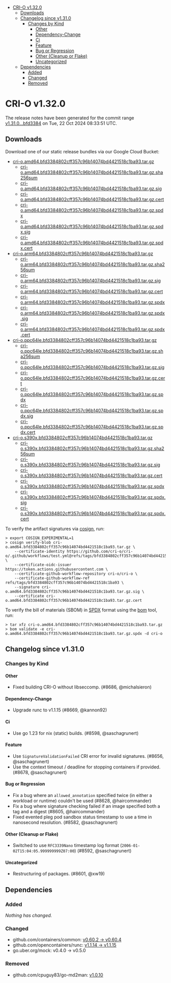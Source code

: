 - [CRI-O v1.32.0](#cri-o-v1320)
  - [Downloads](#downloads)
  - [Changelog since v1.31.0](#changelog-since-v1310)
    - [Changes by Kind](#changes-by-kind)
      - [Other](#other)
      - [Dependency-Change](#dependency-change)
      - [Ci](#ci)
      - [Feature](#feature)
      - [Bug or Regression](#bug-or-regression)
      - [Other (Cleanup or Flake)](#other-cleanup-or-flake)
      - [Uncategorized](#uncategorized)
  - [Dependencies](#dependencies)
    - [Added](#added)
    - [Changed](#changed)
    - [Removed](#removed)

# CRI-O v1.32.0

The release notes have been generated for the commit range
[v1.31.0...bfd3384](https://github.com/cri-o/cri-o/compare/v1.31.0...v1.32.0) on Tue, 22 Oct 2024 08:33:51 UTC.

## Downloads

Download one of our static release bundles via our Google Cloud Bucket:

- [cri-o.amd64.bfd3384802cff357c96b14074bd4421518c1ba93.tar.gz](https://storage.googleapis.com/cri-o/artifacts/cri-o.amd64.bfd3384802cff357c96b14074bd4421518c1ba93.tar.gz)
  - [cri-o.amd64.bfd3384802cff357c96b14074bd4421518c1ba93.tar.gz.sha256sum](https://storage.googleapis.com/cri-o/artifacts/cri-o.amd64.bfd3384802cff357c96b14074bd4421518c1ba93.tar.gz.sha256sum)
  - [cri-o.amd64.bfd3384802cff357c96b14074bd4421518c1ba93.tar.gz.sig](https://storage.googleapis.com/cri-o/artifacts/cri-o.amd64.bfd3384802cff357c96b14074bd4421518c1ba93.tar.gz.sig)
  - [cri-o.amd64.bfd3384802cff357c96b14074bd4421518c1ba93.tar.gz.cert](https://storage.googleapis.com/cri-o/artifacts/cri-o.amd64.bfd3384802cff357c96b14074bd4421518c1ba93.tar.gz.cert)
  - [cri-o.amd64.bfd3384802cff357c96b14074bd4421518c1ba93.tar.gz.spdx](https://storage.googleapis.com/cri-o/artifacts/cri-o.amd64.bfd3384802cff357c96b14074bd4421518c1ba93.tar.gz.spdx)
  - [cri-o.amd64.bfd3384802cff357c96b14074bd4421518c1ba93.tar.gz.spdx.sig](https://storage.googleapis.com/cri-o/artifacts/cri-o.amd64.bfd3384802cff357c96b14074bd4421518c1ba93.tar.gz.spdx.sig)
  - [cri-o.amd64.bfd3384802cff357c96b14074bd4421518c1ba93.tar.gz.spdx.cert](https://storage.googleapis.com/cri-o/artifacts/cri-o.amd64.bfd3384802cff357c96b14074bd4421518c1ba93.tar.gz.spdx.cert)
- [cri-o.arm64.bfd3384802cff357c96b14074bd4421518c1ba93.tar.gz](https://storage.googleapis.com/cri-o/artifacts/cri-o.arm64.bfd3384802cff357c96b14074bd4421518c1ba93.tar.gz)
  - [cri-o.arm64.bfd3384802cff357c96b14074bd4421518c1ba93.tar.gz.sha256sum](https://storage.googleapis.com/cri-o/artifacts/cri-o.arm64.bfd3384802cff357c96b14074bd4421518c1ba93.tar.gz.sha256sum)
  - [cri-o.arm64.bfd3384802cff357c96b14074bd4421518c1ba93.tar.gz.sig](https://storage.googleapis.com/cri-o/artifacts/cri-o.arm64.bfd3384802cff357c96b14074bd4421518c1ba93.tar.gz.sig)
  - [cri-o.arm64.bfd3384802cff357c96b14074bd4421518c1ba93.tar.gz.cert](https://storage.googleapis.com/cri-o/artifacts/cri-o.arm64.bfd3384802cff357c96b14074bd4421518c1ba93.tar.gz.cert)
  - [cri-o.arm64.bfd3384802cff357c96b14074bd4421518c1ba93.tar.gz.spdx](https://storage.googleapis.com/cri-o/artifacts/cri-o.arm64.bfd3384802cff357c96b14074bd4421518c1ba93.tar.gz.spdx)
  - [cri-o.arm64.bfd3384802cff357c96b14074bd4421518c1ba93.tar.gz.spdx.sig](https://storage.googleapis.com/cri-o/artifacts/cri-o.arm64.bfd3384802cff357c96b14074bd4421518c1ba93.tar.gz.spdx.sig)
  - [cri-o.arm64.bfd3384802cff357c96b14074bd4421518c1ba93.tar.gz.spdx.cert](https://storage.googleapis.com/cri-o/artifacts/cri-o.arm64.bfd3384802cff357c96b14074bd4421518c1ba93.tar.gz.spdx.cert)
- [cri-o.ppc64le.bfd3384802cff357c96b14074bd4421518c1ba93.tar.gz](https://storage.googleapis.com/cri-o/artifacts/cri-o.ppc64le.bfd3384802cff357c96b14074bd4421518c1ba93.tar.gz)
  - [cri-o.ppc64le.bfd3384802cff357c96b14074bd4421518c1ba93.tar.gz.sha256sum](https://storage.googleapis.com/cri-o/artifacts/cri-o.ppc64le.bfd3384802cff357c96b14074bd4421518c1ba93.tar.gz.sha256sum)
  - [cri-o.ppc64le.bfd3384802cff357c96b14074bd4421518c1ba93.tar.gz.sig](https://storage.googleapis.com/cri-o/artifacts/cri-o.ppc64le.bfd3384802cff357c96b14074bd4421518c1ba93.tar.gz.sig)
  - [cri-o.ppc64le.bfd3384802cff357c96b14074bd4421518c1ba93.tar.gz.cert](https://storage.googleapis.com/cri-o/artifacts/cri-o.ppc64le.bfd3384802cff357c96b14074bd4421518c1ba93.tar.gz.cert)
  - [cri-o.ppc64le.bfd3384802cff357c96b14074bd4421518c1ba93.tar.gz.spdx](https://storage.googleapis.com/cri-o/artifacts/cri-o.ppc64le.bfd3384802cff357c96b14074bd4421518c1ba93.tar.gz.spdx)
  - [cri-o.ppc64le.bfd3384802cff357c96b14074bd4421518c1ba93.tar.gz.spdx.sig](https://storage.googleapis.com/cri-o/artifacts/cri-o.ppc64le.bfd3384802cff357c96b14074bd4421518c1ba93.tar.gz.spdx.sig)
  - [cri-o.ppc64le.bfd3384802cff357c96b14074bd4421518c1ba93.tar.gz.spdx.cert](https://storage.googleapis.com/cri-o/artifacts/cri-o.ppc64le.bfd3384802cff357c96b14074bd4421518c1ba93.tar.gz.spdx.cert)
- [cri-o.s390x.bfd3384802cff357c96b14074bd4421518c1ba93.tar.gz](https://storage.googleapis.com/cri-o/artifacts/cri-o.s390x.bfd3384802cff357c96b14074bd4421518c1ba93.tar.gz)
  - [cri-o.s390x.bfd3384802cff357c96b14074bd4421518c1ba93.tar.gz.sha256sum](https://storage.googleapis.com/cri-o/artifacts/cri-o.s390x.bfd3384802cff357c96b14074bd4421518c1ba93.tar.gz.sha256sum)
  - [cri-o.s390x.bfd3384802cff357c96b14074bd4421518c1ba93.tar.gz.sig](https://storage.googleapis.com/cri-o/artifacts/cri-o.s390x.bfd3384802cff357c96b14074bd4421518c1ba93.tar.gz.sig)
  - [cri-o.s390x.bfd3384802cff357c96b14074bd4421518c1ba93.tar.gz.cert](https://storage.googleapis.com/cri-o/artifacts/cri-o.s390x.bfd3384802cff357c96b14074bd4421518c1ba93.tar.gz.cert)
  - [cri-o.s390x.bfd3384802cff357c96b14074bd4421518c1ba93.tar.gz.spdx](https://storage.googleapis.com/cri-o/artifacts/cri-o.s390x.bfd3384802cff357c96b14074bd4421518c1ba93.tar.gz.spdx)
  - [cri-o.s390x.bfd3384802cff357c96b14074bd4421518c1ba93.tar.gz.spdx.sig](https://storage.googleapis.com/cri-o/artifacts/cri-o.s390x.bfd3384802cff357c96b14074bd4421518c1ba93.tar.gz.spdx.sig)
  - [cri-o.s390x.bfd3384802cff357c96b14074bd4421518c1ba93.tar.gz.spdx.cert](https://storage.googleapis.com/cri-o/artifacts/cri-o.s390x.bfd3384802cff357c96b14074bd4421518c1ba93.tar.gz.spdx.cert)

To verify the artifact signatures via [cosign](https://github.com/sigstore/cosign), run:

```console
> export COSIGN_EXPERIMENTAL=1
> cosign verify-blob cri-o.amd64.bfd3384802cff357c96b14074bd4421518c1ba93.tar.gz \
    --certificate-identity https://github.com/cri-o/cri-o/.github/workflows/test.yml@refs/tags/bfd3384802cff357c96b14074bd4421518c1ba93 \
    --certificate-oidc-issuer https://token.actions.githubusercontent.com \
    --certificate-github-workflow-repository cri-o/cri-o \
    --certificate-github-workflow-ref refs/tags/bfd3384802cff357c96b14074bd4421518c1ba93 \
    --signature cri-o.amd64.bfd3384802cff357c96b14074bd4421518c1ba93.tar.gz.sig \
    --certificate cri-o.amd64.bfd3384802cff357c96b14074bd4421518c1ba93.tar.gz.cert
```

To verify the bill of materials (SBOM) in [SPDX](https://spdx.org) format using the [bom](https://sigs.k8s.io/bom) tool, run:

```console
> tar xfz cri-o.amd64.bfd3384802cff357c96b14074bd4421518c1ba93.tar.gz
> bom validate -e cri-o.amd64.bfd3384802cff357c96b14074bd4421518c1ba93.tar.gz.spdx -d cri-o
```

## Changelog since v1.31.0

### Changes by Kind

#### Other
 - Fixed building CRI-O without libseccomp. (#8686, @michalsieron)

#### Dependency-Change
 - Upgrade runc to v1.1.15 (#8669, @kannon92)

#### Ci
 - Use go 1.23 for nix (static) builds. (#8598, @saschagrunert)

#### Feature
 - Use `SignatureValidationFailed` CRI error for invalid signatures. (#8656, @saschagrunert)
 - Use the context timeout / deadline for stopping containers if provided. (#8678, @saschagrunert)

#### Bug or Regression
 - Fix a bug where an `allowed_annotation` specified twice (in either a workload or runtime) couldn't be used (#8628, @haircommander)
 - Fix a bug where signature checking failed if an image specified both a tag and a digest (#8605, @haircommander)
 - Fixed evented pleg pod sandbox status timestamp to use a time in nanosecond resolution. (#8582, @saschagrunert)

#### Other (Cleanup or Flake)
 - Switched to use `RFC3339Nano` timestamp log format (`2006-01-02T15:04:05.999999999Z07:00`) (#8592, @saschagrunert)

#### Uncategorized
 - Restructuring of packages. (#8601, @xw19)

## Dependencies

### Added
_Nothing has changed._

### Changed
- github.com/containers/common: [v0.60.2 → v0.60.4](https://github.com/containers/common/compare/v0.60.2...v0.60.4)
- github.com/opencontainers/runc: [v1.1.14 → v1.1.15](https://github.com/opencontainers/runc/compare/v1.1.14...v1.1.15)
- go.uber.org/mock: v0.4.0 → v0.5.0

### Removed
- github.com/cpuguy83/go-md2man: [v1.0.10](https://github.com/cpuguy83/go-md2man/tree/v1.0.10)
